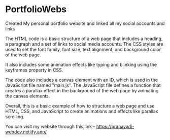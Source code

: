 # PortfolioWebs
Created My personal portfolio website and linked all my social accounts and links 

The HTML code is a basic structure of a web page that includes a heading, a paragraph and a set of links to social media accounts. 
The CSS styles are used to set the font family, font size, text alignment, and background color of the web page. 

It also includes some animation effects like typing and blinking using the keyframes property in CSS.

The code also includes a canvas element with an ID, which is used in the JavaScript file named "main.js".
The JavaScript file defines a function that creates a parallax effect in the background of the web page by animating the canvas elements.

Overall, this is a basic example of how to structure a web page and use HTML, CSS, and JavaScript to create animations and effects like parallax scrolling.

You can visit my website through this link - https://pranavadi-webdev.netlify.app/ 
 
